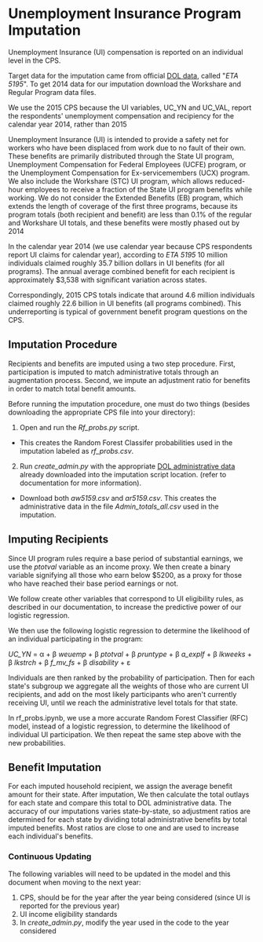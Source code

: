 # Unemployment Insurance Program Imputation

Unemployment Insurance (UI) compensation is reported on an individual level in the CPS.

Target data for the imputation came from official [DOL data](https://workforcesecurity.doleta.gov/unemploy/DataDownloads.asp),
called "_ETA 5195_". To get 2014 data for our imputation download the Workshare and Regular Program data files.

We use the 2015 CPS because the UI variables, UC_YN and UC_VAL, report the respondents' unemployment
compensation and recipiency for the calendar year 2014, rather than 2015


Unemployment Insurance (UI) is intended to provide a safety net for workers who have been
displaced from work due to no fault of their own. These benefits are primarily distributed through the
State UI program, Unemployment Compensation for Federal Employees (UCFE) program, or the
Unemployment Compensation for Ex-servicemembers (UCX) program. We also include the
Workshare (STC) UI program, which allows reduced-hour employees to receive a fraction of the State
UI program benefits while working. We do not consider the Extended Benefits (EB) program, which
extends the length of coverage of the first three programs, because its program totals (both recipient
and benefit) are less than 0.1% of the regular and Workshare UI totals, and these benefits were mostly
phased out by 2014


In the calendar year 2014 (we use calendar year because CPS respondents report UI claims for calendar year), according to _ETA 5195_
10 million individuals claimed roughly 35.7 billion dollars in UI benefits (for all programs). The annual average combined benefit for each
recipient is approximately $3,538 with significant variation across states.

Correspondingly, 2015 CPS totals indicate that around 4.6 million individuals claimed roughly 22.6 billion in UI benefits (all programs combined). This underreporting is typical of government benefit program questions on the CPS.


## Imputation Procedure

Recipients and benefits are imputed using a two step procedure. First, participation
is imputed to match administrative totals through an augmentation process.
Second, we impute an adjustment ratio
for benefits in order to match total benefit amounts.

Before running the imputation procedure, one must do two things (besides downloading the appropriate CPS file into your directory):

1. Open and run the _Rf\_probs.py_ script. 
- This creates the Random Forest Classifer probabilities used in the imputation labeled as _rf\_probs.csv_. 

2. Run _create\_admin.py_ with the appropriate [DOL administrative data](https://workforcesecurity.doleta.gov/unemploy/DataDownloads.asp) already downloaded into the imputation script location.  (refer to documentation for more information).
- Download both _aw5159.csv_ and _ar5159.csv_. This creates the administrative data in the file _Admin\_totals\_all.csv_ used in the imputation.

## Imputing Recipients

Since UI program rules require a base period of substantial earnings, we use the _ptotval_ variable as an income proxy. We then create a binary variable signifying all those who earn below $5200, as a proxy for those who have reached their base period earnings or not.

We follow create other variables that correspond to UI eligibility rules, as described in our documentation, to increase the predictive power of our logistic regression.

We then use the following logistic regression to determine the likelihood of an individual
participating in the program:

_UC\_YN_ = &alpha; + &beta; _weuemp_ + &beta; _ptotval_ +
                        &beta; _pruntype_ + &beta; _a\_explf_ +
                        &beta; _lkweeks_ + &beta; _lkstrch_ +
			&beta; _f\_mv\_fs_ + &beta; _disability_ + &epsilon;


Individuals are then ranked by the probability of participation. Then for each
state's subgroup we aggregate all the weights of those who are current UI recipients, and add on the most likely participants who aren't currently receiving UI, until we reach the administrative
level totals for that state.

In rf_probs.ipynb, we use a more accurate Random Forest Classifier (RFC) model, instead of a logistic regression, to determine the
likelihood of individual UI participation. We then repeat the same step above with the new probabilities.

## Benefit Imputation

For each imputed household recipient, we assign the average benefit amount for
their state. After imputation, We then calculate the total outlays for each state and
compare this total to DOL administrative data. The accuracy of our imputations
varies state-by-state, so adjustment ratios are determined for each state by
dividing total administrative benefits by total imputed benefits. Most ratios
are close to one and are used to increase each individual's
benefits.

### Continuous Updating
The following variables will need to be updated in the model and this document
when moving to the next year:
1. CPS, should be for the year after the year being considered (since UI is reported for the previous year)
2. UI income eligibility standards
3. In _create\_admin.py_, modify the year used in the code to the year considered
